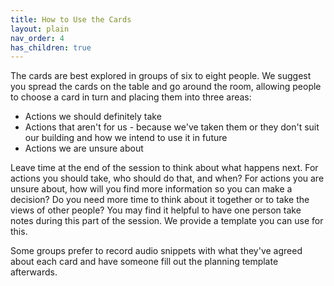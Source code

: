 ```yaml
---
title: How to Use the Cards
layout: plain
nav_order: 4      
has_children: true
---
```



The cards are best explored in groups of six to eight people.  We suggest you spread the cards on the table and go around the room, allowing people to choose a card in turn and placing them into three areas:

- Actions we should definitely take
- Actions that aren't for us - because we've taken them or they don't suit our building and how we intend to use it in future
- Actions we are unsure about

Leave time at the end of the session to think about what happens next.  For actions you should take, who should do that, and when?  For actions you are unsure about, how will you find more information so you can make a decision?  Do you need more time to think about it together or to take the views of other people?  You may find it helpful to have one person take notes during this part of the session.  We provide a template you can use for this.
 
Some groups prefer to record audio snippets with what they've agreed about each card and have someone fill out the planning template afterwards.

<!-- 
It's good to give people a free choice of cards when they explore the set, but the early cards come in sets with a natural order:   

- Step 1: Basic Steps
- Step 2: Reduce Energy Demand, part of Energy Efficiency
- Step 3: Address Heat Loss, part of Energy Efficiency
- Step 4: Decarbonise, part of Clean Energy
- Step 5: Generate Energy, part of Clean Energy

Usually taking actions in the order the groups appear leads to a good balance of fast and large carbon reductions.
-->
